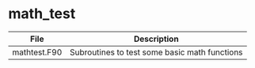 # math_test
|File | Description|
|------|----|
|mathtest.F90 | Subroutines to test some basic math functions|
